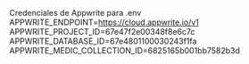 Credenciales de Appwrite para .env
APPWRITE_ENDPOINT=https://cloud.appwrite.io/v1
APPWRITE_PROJECT_ID=67e47f2e00348f8e6c7c
APPWRITE_DATABASE_ID=67e4801100030243f1fa
APPWRITE_MEDIC_COLLECTION_ID=6825165b001bb7582b3d